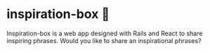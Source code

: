 # inspiration-box :penguin:

Inspiration-box is a web app designed with Rails and React to share inspiring phrases.
Would you like to share an inspirational phrases?
